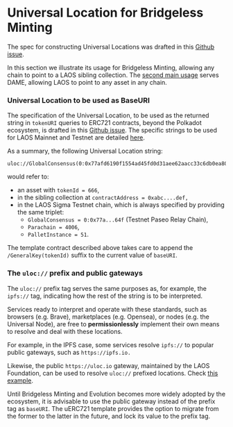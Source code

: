 # Universal Location for Bridgeless Minting

The spec for constructing Universal Locations was drafted in this [Github issue](https://github.com/freeverseio/laos/issues/177).&#x20;

In this section we illustrate its usage for Bridgeless Minting, allowing any chain to point to a LAOS sibling collection. The [second main usage](../decentralized-asset-metadata/universal-location-for-dame.md) serves DAME, allowing LAOS to point to any asset in any chain.

### Universal Location to be used as BaseURI

The specification of the Universal Location, to be used as the returned string in `tokenURI` queries to ERC721 contracts, beyond the Polkadot ecosystem, is drafted in this [Github issue](https://github.com/freeverseio/laos/issues/177).  The specific strings to be used for LAOS Mainnet and Testnet are detailed [here](../introduction/laos-and-its-testnet.md).

As a summary, the following Universal Location string:

```
uloc://GlobalConsensus(0:0x77afd6190f1554ad45fd0d31aee62aacc33c6db0ea801129acb813f913e0764f)/Parachain(4006)/PalletInstance(51)/AccountKey20(0xabc....def)/GeneralKey(666)
```

&#x20;would refer to:

* an asset with `tokenId = 666`,
* in the sibling collection at `contractAddress = 0xabc....def,`
* in the LAOS Sigma Testnet chain, which is always specified by providing the same triplet:
  * `GlobalConsensus = 0:0x77a...64f` (Testnet Paseo Relay Chain),
  * `Parachain = 4006`,
  * `PalletInstance = 51`.&#x20;

The template contract described above takes care to append the `/GeneralKey(tokenId)` suffix to the  current value of `baseURI`.

### The `uloc://` prefix and public gateways

The `uloc://` prefix tag serves the same purposes as, for example, the `ipfs://` tag, indicating how the rest of the string is to be interpreted.

Services ready to interpret and operate with these standards, such as browsers (e.g. Brave), marketplaces (e.g. Opensea), or nodes (e.g. the Universal Node), are free to **permissionlessly** implement their own means to resolve and deal with these locations.

For example, in the IPFS case, some services resolve `ipfs://`  to popular public gateways, such as `https://ipfs.io.`&#x20;

Likewise, the public `https://uloc.io` gateway, maintained by the LAOS Foundation, can be used to resolve `uloc://` prefixed locations. Check [this example](https://uloc.io/GlobalConsensus\(2\)/Parachain\(3370\)/PalletInstance\(51\)/AccountKey20\(0xFffFFFFFFfFfFFFFfFFfFFFe0000000000000000\)/GeneralKey\(2117177865313235697172373569158509151370659628068\)).

Until Bridgeless Minting and Evolution becomes more widely adopted by the ecosystem, it is advisable to use the public gateway instead of the prefix tag as `baseURI`. The uERC721 template provides the option to migrate from the former to the latter in the future, and lock its value to the prefix tag.
